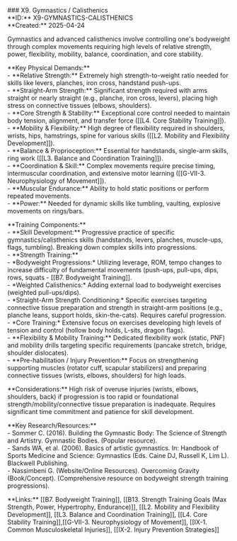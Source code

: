 \#\#\# X9. Gymnastics / Calisthenics  
\*\*ID:\*\* X9-GYMNASTICS-CALISTHENICS  
\*\*Created:\*\* 2025-04-24

Gymnastics and advanced calisthenics involve controlling one's bodyweight through complex movements requiring high levels of relative strength, power, flexibility, mobility, balance, coordination, and core stability.

\*\*Key Physical Demands:\*\*  
\- \*\*Relative Strength:\*\* Extremely high strength-to-weight ratio needed for skills like levers, planches, iron cross, handstand push-ups.  
\- \*\*Straight-Arm Strength:\*\* Significant strength required with arms straight or nearly straight (e.g., planche, iron cross, levers), placing high stress on connective tissues (elbows, shoulders).  
\- \*\*Core Strength & Stability:\*\* Exceptional core control needed to maintain body tension, alignment, and transfer force ([[L4. Core Stability Training]]).  
\- \*\*Mobility & Flexibility:\*\* High degree of flexibility required in shoulders, wrists, hips, hamstrings, spine for various skills ([[L2. Mobility and Flexibility Development]]).  
\- \*\*Balance & Proprioception:\*\* Essential for handstands, single-arm skills, ring work ([[L3. Balance and Coordination Training]]).  
\- \*\*Coordination & Skill:\*\* Complex movements require precise timing, intermuscular coordination, and extensive motor learning ([[G-VII-3. Neurophysiology of Movement]]).  
\- \*\*Muscular Endurance:\*\* Ability to hold static positions or perform repeated movements.  
\- \*\*Power:\*\* Needed for dynamic skills like tumbling, vaulting, explosive movements on rings/bars.

\*\*Training Components:\*\*  
\- \*\*Skill Development:\*\* Progressive practice of specific gymnastics/calisthenics skills (handstands, levers, planches, muscle-ups, flags, tumbling). Breaking down complex skills into progressions.  
\- \*\*Strength Training:\*\*  
    \- \*Bodyweight Progressions:\* Utilizing leverage, ROM, tempo changes to increase difficulty of fundamental movements (push-ups, pull-ups, dips, rows, squats \- [[B7. Bodyweight Training]].  
    \- \*Weighted Calisthenics:\* Adding external load to bodyweight exercises (weighted pull-ups/dips).  
    \- \*Straight-Arm Strength Conditioning:\* Specific exercises targeting connective tissue preparation and strength in straight-arm positions (e.g., planche leans, support holds, skin-the-cats). Requires careful progression.  
    \- \*Core Training:\* Extensive focus on exercises developing high levels of tension and control (hollow body holds, L-sits, dragon flags).  
\- \*\*Flexibility & Mobility Training:\*\* Dedicated flexibility work (static, PNF) and mobility drills targeting specific requirements (pancake stretch, bridge, shoulder dislocates).  
\- \*\*Pre-habilitation / Injury Prevention:\*\* Focus on strengthening supporting muscles (rotator cuff, scapular stabilizers) and preparing connective tissues (wrists, elbows, shoulders) for high loads.

\*\*Considerations:\*\* High risk of overuse injuries (wrists, elbows, shoulders, back) if progression is too rapid or foundational strength/mobility/connective tissue preparation is inadequate. Requires significant time commitment and patience for skill development.

\*\*Key Research/Resources:\*\*  
\- Sommer C. (2016). Building the Gymnastic Body: The Science of Strength and Artistry. Gymnastic Bodies. (Popular resource).  
\- Sands WA, et al. (2006). Basics of artistic gymnastics. In: Handbook of Sports Medicine and Science: Gymnastics (Eds. Caine DJ, Russell K, Lim L). Blackwell Publishing.  
\- Nassimbeni G. (Website/Online Resources). Overcoming Gravity (Book/Concept). (Comprehensive resource on bodyweight strength training progressions).

\*\*Links:\*\* [[B7. Bodyweight Training]], [[B13. Strength Training Goals (Max Strength, Power, Hypertrophy, Endurance)]], [[L2. Mobility and Flexibility Development]], [[L3. Balance and Coordination Training]], [[L4. Core Stability Training]],[[G-VII-3. Neurophysiology of Movement]], [[IX-1. Common Musculoskeletal Injuries]], [[IX-2. Injury Prevention Strategies]]